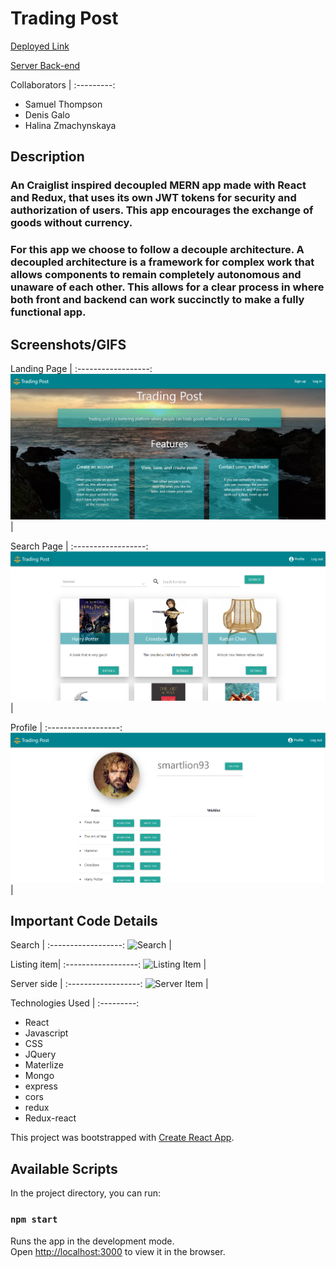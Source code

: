# Trading Post

[Deployed Link](https://github.com/degalo93/tradingpost2)

[Server Back-end](https://github.com/Haldevel/trading-post-backend) 

Collaborators |
:---------:
* Samuel Thompson
* Denis Galo
* Halina Zmachynskaya


## Description
### An Craiglist inspired decoupled MERN app made with React and Redux, that uses its own JWT tokens for security and authorization of users. This app encourages the exchange of goods without currency.

### For this app we choose to follow a decouple architecture. A decoupled architecture is a framework for complex work that allows components to remain completely autonomous and unaware of each other. This allows for a clear process in where both front and backend can work succinctly to make a fully functional app.

### 

## Screenshots/GIFS

Landing Page |
:------------------:
![Landing Page](./public/images/landing.PNG) |

Search Page |
:------------------:
![Search Page](./public/images/searchpg.PNG) |






























Profile |
:------------------:
![Profile ](./public/images/profile.PNG) |



































## Important Code Details

Search  |
:------------------:
![Search](./images/search.PNG) |

Listing item|
:------------------:
![Listing Item](./images/search.PNG) |

Server side |
:------------------:
![Server Item](./images/search.PNG) |



















Technologies Used |
:---------:
* React
* Javascript
* CSS
* JQuery
* Materlize
* Mongo
* express
* cors
* redux
* Redux-react

This project was bootstrapped with [Create React App](https://github.com/facebook/create-react-app).

## Available Scripts

In the project directory, you can run:

### `npm start`

Runs the app in the development mode.<br>
Open [http://localhost:3000](http://localhost:3000) to view it in the browser.
